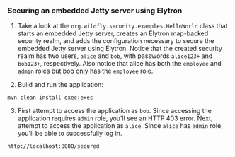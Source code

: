 ### Securing an embedded Jetty server using Elytron

1. Take a look at the ```org.wildfly.security.examples.HelloWorld``` class that starts an embedded Jetty server,
creates an Elytron map-backed security realm, and adds the configuration necessary to secure the embedded Jetty server
using Elytron. Notice that the created security realm has two users, ```alice``` and ```bob```, with passwords ```alice123+```
and ```bob123+```, respectively. Also notice that alice has both the ```employee``` and ```admin``` roles but bob only has
the ```employee``` role.


2. Build and run the application:

```
mvn clean install exec:exec
```

3. First attempt to access the application as ```bob```. Since accessing the application requires ```admin``` role, you'll
see an HTTP 403 error. Next, attempt to access the application as ```alice```. Since ```alice``` has ```admin``` role,
you'll be able to successfully log in.

```
http://localhost:8080/secured
```